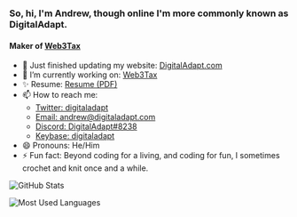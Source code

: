 ### So, hi, I'm Andrew, though online I'm more commonly known as DigitalAdapt.

#### Maker of [Web3Tax](https://web3tax.info/)

- 🚀 Just finished updating my website: [DigitalAdapt.com](https://www.digitaladapt.com/)
- 🔭 I’m currently working on: [Web3Tax](https://web3tax.info/) 
- ✨ Resume: [Resume (PDF)](https://www.digitaladapt.com/documents/Andrew-B-Stowell-Resume.pdf)
- 📫 How to reach me:
  - [Twitter: digitaladapt](https://twitter.com/digitaladapt)
  - [Email: andrew@digitaladapt.com](mailto:andrew@digitaladapt.com)
  - [Discord: DigitalAdapt#8238](https://discord.com/users/570971366833127425)
  - [Keybase: digitaladapt](https://keybase.io/digitaladapt)
- 😄 Pronouns: He/Him
- ⚡ Fun fact: Beyond coding for a living, and coding for fun, I sometimes crochet and knit once and a while.

![GitHub Stats](https://github-readme-stats.vercel.app/api?username=digitaladapt&title_color=8cff9b&text_color=eeeeee&bg_color=12173d&border_color=464b8c&show_icons=true&icon_color=464b8c)

![Most Used Languages](https://github-readme-stats.vercel.app/api/top-langs/?username=digitaladapt&title_color=8cff9b&text_color=eeeeee&bg_color=12173d&border_color=464b8c)
